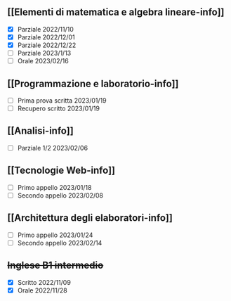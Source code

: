 ## [[Elementi di matematica e algebra lineare-info]]
- [x] Parziale 2022/11/10 
- [x] Parziale 2022/12/01
- [x] Parziale 2022/12/22
- [ ] Parziale 2023/1/13
- [ ] Orale 2023/02/16
## [[Programmazione e laboratorio-info]]
- [ ] Prima prova scritta 2023/01/19
- [ ] Recupero scritto 2023/01/19 
## [[Analisi-info]]
- [ ] Parziale 1/2 2023/02/06
## [[Tecnologie Web-info]]
- [ ] Primo appello 2023/01/18
- [ ] Secondo appello 2023/02/08
## [[Architettura degli elaboratori-info]]
- [ ] Primo appello 2023/01/24
- [ ] Secondo appello 2023/02/14
## ~~Inglese B1 intermedio~~
- [x] Scritto 2022/11/09
- [x] Orale 2022/11/28